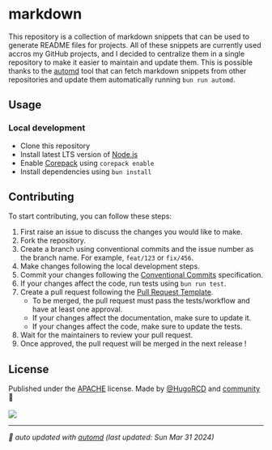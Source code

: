 # markdown

This repository is a collection of markdown snippets that can be used to generate README files for projects.
All of these snippets are currently used accros my GitHub projects, and I decided to centralize them in a single repository to make it easier to maintain and update them.
This is possible thanks to the [automd](https://automd.unjs.io) tool that can fetch markdown snippets from other repositories and update them automatically running `bun run automd`.

## Usage

<!-- automd:fetch url="gh:hugorcd/markdown/main/src/local_development.md" -->

### Local development

- Clone this repository
- Install latest LTS version of [Node.js](https://nodejs.org/en/)
- Enable [Corepack](https://github.com/nodejs/corepack) using `corepack enable`
- Install dependencies using `bun install`

<!-- /automd -->

<!-- automd:fetch url="gh:hugorcd/markdown/main/src/contributions.md" -->

## Contributing
To start contributing, you can follow these steps:

1. First raise an issue to discuss the changes you would like to make.
2. Fork the repository.
3. Create a branch using conventional commits and the issue number as the branch name. For example, `feat/123` or `fix/456`.
4. Make changes following the local development steps.
5. Commit your changes following the [Conventional Commits](https://www.conventionalcommits.org/en/v1.0.0/) specification.
6. If your changes affect the code, run tests using `bun run test`.
7. Create a pull request following the [Pull Request Template](https://github.com/HugoRCD/markdown/blob/main/src/pull_request_template.md).
   - To be merged, the pull request must pass the tests/workflow and have at least one approval.
   - If your changes affect the documentation, make sure to update it.
   - If your changes affect the code, make sure to update the tests.
8. Wait for the maintainers to review your pull request.
9. Once approved, the pull request will be merged in the next release !

<!-- /automd -->

## License

<!-- automd:contributors license=Apache author=HugoRCD-->

Published under the [APACHE](https://github.com/HugoRCD/markdown/blob/main/LICENSE) license.
Made by [@HugoRCD](https://github.com/HugoRCD) and [community](https://github.com/HugoRCD/markdown/graphs/contributors) 💛
<br><br>
<a href="https://github.com/HugoRCD/markdown/graphs/contributors">
<img src="https://contrib.rocks/image?repo=HugoRCD/markdown" />
</a>

<!-- /automd -->

<!-- automd:with-automd lastUpdate -->

---

_🤖 auto updated with [automd](https://automd.unjs.io) (last updated: Sun Mar 31 2024)_

<!-- /automd -->

